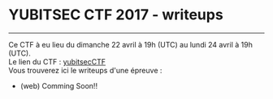 # YUBITSEC CTF 2017 - writeups

***

Ce CTF à eu lieu du dimanche 22 avril à 19h (UTC) au lundi 24 avril à 19h (UTC).  
Le lien du CTF : [yubitsecCTF](http://ctf.yubitsec.org/)  
Vous trouverez ici le writeups d'une épreuve :

* (web) Comming Soon!!
